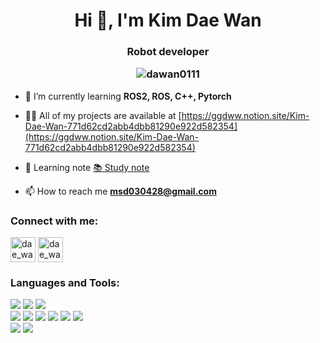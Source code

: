 <h1 align="center">Hi 👋, I'm Kim Dae Wan</h1>
<h3 align="center">
<p>Robot developer</p>
<a href="https://solved.ac/dawan0111" target="blank"><img src="http://mazassumnida.wtf/api/v2/generate_badge?boj=dawan0111" alt="dawan0111" style="display:inline-block" /></a>
</h3>


- 🌱 I’m currently learning **ROS2, ROS, C++, Pytorch**

- 👨‍💻 All of my projects are available at [https://ggdww.notion.site/Kim-Dae-Wan-771d62cd2abb4dbb81290e922d582354](https://ggdww.notion.site/Kim-Dae-Wan-771d62cd2abb4dbb81290e922d582354)

- 📝 Learning note [📚 Study note](https://ggdww.notion.site/ggdww/739c12599b3242839b00d7ca43eb13db)

- 📫 How to reach me **msd030428@gmail.com**




<h3 align="left">Connect with me:</h3>
<p align="left">
<a href="https://instagram.com/dae_wan_23" target="blank"><img align="center" src="https://upload.wikimedia.org/wikipedia/commons/thumb/a/a5/Instagram_icon.png/600px-Instagram_icon.png" alt="dae_wan_1111" height="40" width="40" /></a>
<a href="https://www.linkedin.com/in/대완-김-02607b208" target="blank"><img align="center" src="https://upload.wikimedia.org/wikipedia/commons/thumb/8/81/LinkedIn_icon.svg/1920px-LinkedIn_icon.svg.png" alt="dae_wan_1111" height="40" width="40" /></a>
</p>

<h3 align="left">Languages and Tools:</h3>
<p align="left">
  <img src="https://img.shields.io/badge/c++-00599C?style=for-the-badge&logo=c%2B%2B&logoColor=white">
  <img src="https://img.shields.io/badge/python-3776AB?style=for-the-badge&logo=python&logoColor=white"> 
  <img src="https://img.shields.io/badge/ros-22314E?style=for-the-badge&logo=ros&logoColor=white"> <br />
  <img src="https://img.shields.io/badge/react-61DAFB?style=for-the-badge&logo=react&logoColor=white"> 
  <img src="https://img.shields.io/badge/typescript-3178C6?style=for-the-badge&logo=typescript&logoColor=white">
  <img src="https://img.shields.io/badge/javascript-F7DF1E?style=for-the-badge&logo=javascript&logoColor=white">
  <img src="https://img.shields.io/badge/node.js-339933?style=for-the-badge&logo=node.js&logoColor=white">
  <img src="https://img.shields.io/badge/docker-2496ED?style=for-the-badge&logo=docker&logoColor=white">
  <img src="https://img.shields.io/badge/aws-232F3E?style=for-the-badge&logo=amazonaws&logoColor=white"> <br />
  <img src="https://img.shields.io/badge/photoshop-31A8FF?style=for-the-badge&logo=adobephotoshop&logoColor=white">
  <img src="https://img.shields.io/badge/illustrator-FF9A00?style=for-the-badge&logo=adobeillustrator&logoColor=white">
</p>

